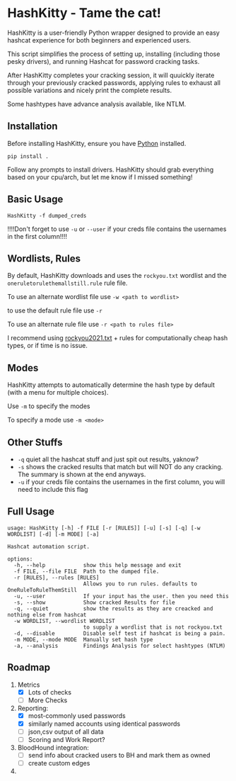 # HashKitty - Tame the cat!

HashKitty is a user-friendly Python wrapper designed to provide an easy hashcat experience for both beginners and experienced users.

This script simplifies the process of setting up, installing (including those pesky drivers), and running Hashcat for password cracking tasks. 

After HashKitty completes your cracking session, it will quuickly iterate through your previously cracked passwords, applying rules to exhaust all possible variations and nicely print the complete results.

Some hashtypes have advance analysis available, like NTLM.

## Installation

Before installing HashKitty, ensure you have [Python](https://www.python.org/downloads/) installed.

```pip install .```

Follow any prompts to install drivers. HashKitty should grab everything based on your cpu/arch, but let me know if I missed something!

## Basic Usage

```HashKitty -f dumped_creds ```

!!!!Don't forget to use `-u` or `--user` if your creds file contains the usernames in the first column!!!!


## Wordlists, Rules

By default, HashKitty downloads and uses the `rockyou.txt` wordlist and the `oneruletorulethemallstill.rule` rule file.

To use an alternate wordlist file use `-w <path to wordlist>`

to use the default rule file use `-r`

To use an alternate rule file use `-r <path to rules file>`

I recommend using [rockyou2021.txt](https://github.com/ohmybahgosh/RockYou2021.txt) + rules for computationally cheap hash types, or if time is no issue.

## Modes

HashKitty attempts to automatically determine the hash type by default (with a menu for multiple choices).

Use `-m` to specify the modes

To specify a mode use `-m <mode>`

## Other Stuffs

- `-q` quiet all the hashcat stuff and just spit out results, yaknow?
- `-s` shows the cracked results that match but will NOT do any cracking. The summary is shown at the end anyways.
- `-u` if your creds file contains the usernames in the first column, you will need to include this flag


## Full Usage
```
usage: HashKitty [-h] -f FILE [-r [RULES]] [-u] [-s] [-q] [-w WORDLIST] [-d] [-m MODE] [-a]

Hashcat automation script.

options:
  -h, --help            show this help message and exit
  -f FILE, --file FILE  Path to the dumped file.
  -r [RULES], --rules [RULES]
                        Allows you to run rules. defaults to OneRuleToRuleThemStill
  -u, --user            If your input has the user. then you need this
  -s, --show            Show cracked Results for file
  -q, --quiet           show the results as they are creacked and nothing else from hashcat
  -w WORDLIST, --wordlist WORDLIST
                        to supply a wordlist that is not rockyou.txt
  -d, --disable         Disable self test if hashcat is being a pain.
  -m MODE, --mode MODE  Manually set hash type
  -a, --analysis        Findings Analysis for select hashtypes (NTLM)
```  

## Roadmap
1. Metrics 
	- [x]  Lots of checks
	- [ ]  More Checks
2. Reporting: 
    - [x]  most-commonly used passwords
    - [x]  similarly named accounts using identical passwords
    - [ ]  json,csv output of all data
    - [ ]  Scoring and Work Report?
3. BloodHound integration:
    - [ ]  send info about cracked users to BH and mark them as owned
    - [ ]  create custom edges
4. 
